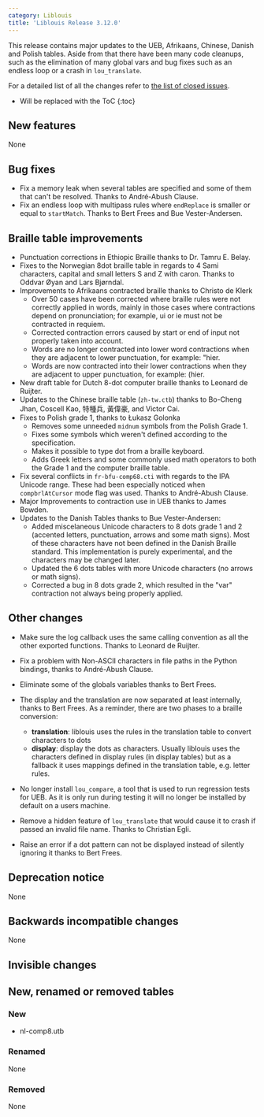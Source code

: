 ```yaml
---
category: Liblouis
title: 'Liblouis Release 3.12.0'
---
```


This release contains major updates to the UEB, Afrikaans, Chinese, Danish and Polish tables. Aside from that there have been many code cleanups, such as the elimination of many global vars and bug fixes such as an endless loop or a crash in `lou_translate`.

For a detailed list of all the changes refer to [the list of closed issues](https://github.com/liblouis/liblouis/milestone/22?closed=1).

* Will be replaced with the ToC
{:toc}

New features
------------

None

Bug fixes
---------

-   Fix a memory leak when several tables are specified and some of them that can\'t be resolved. Thanks to André-Abush Clause.
-   Fix an endless loop with multipass rules where `endReplace` is smaller or equal to `startMatch`. Thanks to Bert Frees and Bue Vester-Andersen.

Braille table improvements
--------------------------

-   Punctuation corrections in Ethiopic Braille thanks to Dr. Tamru E. Belay.
-   Fixes to the Norwegian 8dot braille table in regards to 4 Sami characters, capital and small letters S and Z with caron. Thanks to Oddvar Øyan and Lars Bjørndal.
-   Improvements to Afrikaans contracted braille thanks to Christo de Klerk
    -   Over 50 cases have been corrected where braille rules were not correctly applied in words, mainly in those cases where contractions depend on pronunciation; for example, ui or ie must not be contracted in requiem.
    -   Corrected contraction errors caused by start or end of input not properly taken into account.
    -   Words are no longer contracted into lower word contractions when they are adjacent to lower punctuation, for example: \"hier.
    -   Words are now contracted into their lower contractions when they are adjacent to upper punctuation, for example: (hier.
-   New draft table for Dutch 8-dot computer braille thanks to Leonard de Ruijter.
-   Updates to the Chinese braille table (`zh-tw.ctb`) thanks to Bo-Cheng Jhan, Coscell Kao, 特種兵, 黃偉豪, and Victor Cai.
-   Fixes to Polish grade 1, thanks to Łukasz Golonka
    -   Removes some unneeded `midnum` symbols from the Polish Grade 1.
    -   Fixes some symbols which weren\'t defined according to the specification.
    -   Makes it possible to type dot from a braille keyboard.
    -   Adds Greek letters and some commonly used math operators to both the Grade 1 and the computer braille table.
-   Fix several conflicts in `fr-bfu-comp68.cti` with regards to the IPA Unicode range. These had been especially noticed when `compbrlAtCursor` mode flag was used. Thanks to André-Abush Clause.
-   Major Improvements to contraction use in UEB thanks to James Bowden.
-   Updates to the Danish Tables thanks to Bue Vester-Andersen:
    -   Added miscelaneous Unicode characters to 8 dots grade 1 and 2 (accented letters, punctuation, arrows and some math signs). Most of these characters have not been defined in the Danish Braille standard. This implementation is purely experimental, and the characters may be changed later.
    -   Updated the 6 dots tables with more Unicode characters (no arrows or math signs).
    -   Corrected a bug in 8 dots grade 2, which resulted in the \"var\" contraction not always being properly applied.

Other changes
-------------

-   Make sure the log callback uses the same calling convention as all the other exported functions. Thanks to Leonard de Ruijter.
-   Fix a problem with Non-ASCII characters in file paths in the Python bindings, thanks to André-Abush Clause.
-   Eliminate some of the globals variables thanks to Bert Frees.
-   The display and the translation are now separated at least internally, thanks to Bert Frees. As a reminder, there are two phases to a braille conversion:

    - **translation**: liblouis uses the rules in the translation table to convert characters to dots
    - **display**:   display the dots as characters. Usually liblouis uses the characters defined in display rules (in display tables) but as a fallback it uses mappings defined in the translation table, e.g. letter rules.

-   No longer install `lou_compare`, a tool that is used to run regression tests for UEB. As it is only run during testing it will no longer be installed by default on a users machine.
-   Remove a hidden feature of `lou_translate` that would cause it to crash if passed an invalid file name. Thanks to Christian Egli.
-   Raise an error if a dot pattern can not be displayed instead of silently ignoring it thanks to Bert Frees.

Deprecation notice
------------------

None

Backwards incompatible changes
------------------------------

None

Invisible changes
-----------------

New, renamed or removed tables
------------------------------

### New

-   nl-comp8.utb

### Renamed

None

### Removed

None
